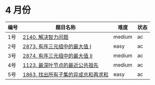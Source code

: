 # 4 月份

**编号**|**题目名称**|**难度**|**状态**
--------|------------|--------|--------
1号|[2140. 解决智力问题](./第1题%202140.%20解决智力问题)|medium|ac
2号|[2873. 有序三元组中的最大值 I](./第2题%202873.%20有序三元组中的最大值%20I)|easy|ac
3号|[2874. 有序三元组中的最大值 II](./第3题%202874.%20有序三元组中的最大值%20II)|medium|ac
4号|[1123. 最深叶节点的最近公共祖先](./第4题%201123.%20最深叶节点的最近公共祖先)|medium|ac
5号|[1863. 找出所有子集的异或总和再求和](./第5题%201863.%20找出所有子集的异或总和再求和)|easy|ac
